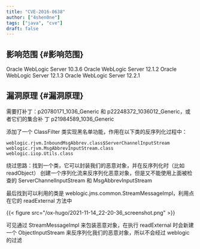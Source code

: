 ```yaml
---
title: "CVE-2016-0638"
author: ["4shen0ne"]
tags: ["java", "cve"]
draft: false
---
```


## 影响范围 {#影响范围}

Oracle WebLogic Server 10.3.6
Oracle WebLogic Server 12.1.2
Oracle WebLogic Server 12.1.3
Oracle WebLogic Server 12.2.1


## 漏洞原理 {#漏洞原理}

需要打补丁：p20780171_1036_Generic 和 p22248372_1036012_Generic，或者它们的集合补
丁 p21984589_1036_Generic

添加了一个 ClassFilter 类实现黑名单功能，作用在以下类的反序列化过程中：

```nil
weblogic.rjvm.InboundMsgAbbrev.class$ServerChannelInputStream
weblogic.rjvm.MsgAbbrevInputStream.class
weblogic.iiop.Utils.class
```

绕过思路：找到一个类，它可以封装我们的恶意对象，并在反序列化时（比如 readObject）
创建一个序列化流来反序列化恶意对象，但是又不能使用上面被检查的
ServerChannelInputStream 和 MsgAbbrevInputStream

最后找到可以利用的类是 weblogic.jms.common.StreamMessageImpl，利用点在它的
readExternal 方法中

{{< figure src="/ox-hugo/2021-11-14_22-20-36_screenshot.png" >}}

可见通过 StreamMessageImpl 来包装恶意对象，在执行 readExternal 时会新建一个
ObjectInputStream 来反序列化我们的恶意对象，所以不会经过 weblogic 的过滤
